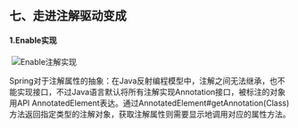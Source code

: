 ## 七、走进注解驱动变成

#### 1.Enable实现

​		![Enable注解实现](E:\learn\reading-notes\spring-boot核心原理\Enable注解实现.png)

Spring对于注解属性的抽象：在Java反射编程模型中，注解之间无法继承，也不能实现接口，不过Java语言默认将所有注解实现Annotation接口，被标注的对象用API AnnotatedElement表达。通过AnnotatedElement#getAnnotation(Class)方法返回指定类型的注解对象，获取注解属性则需要显示地调用对应的属性方法。